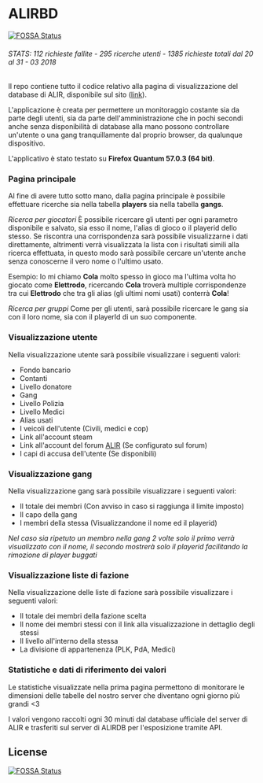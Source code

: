 # ALIRBD
[![FOSSA Status](https://app.fossa.io/api/projects/git%2Bgithub.com%2Fandreacw5%2FALIRDB.svg?type=shield)](https://app.fossa.io/projects/git%2Bgithub.com%2Fandreacw5%2FALIRDB?ref=badge_shield)


###### STATS: 112 richieste fallite - 295 ricerche utenti - 1385 richieste totali dal 20 al 31 - 03 2018

Il repo contiene tutto il codice relativo alla pagina di visualizzazione del database di ALIR, disponibile sul sito ([link](https://www.alir.eu/db/dbviewer/)).

L'applicazione è creata per permettere un monitoraggio costante sia da parte degli utenti, sia da parte dell'amministrazione che in pochi secondi anche senza disponibilità di database alla mano possono controllare un'utente o una gang tranquillamente dal proprio browser, da qualunque dispositivo.

L'applicativo è stato testato su **Firefox Quantum 57.0.3 (64 bit)**.

### Pagina principale

Al fine di avere tutto sotto mano, dalla pagina principale è possibile effettuare ricerche sia nella tabella **players** sia nella tabella **gangs**. 

*Ricerca per giocatori*
È possibile ricercare gli utenti per ogni parametro disponibile e salvato, sia esso il nome, l'alias di gioco o il playerid dello stesso.
Se riscontra una corrispondenza sarà possibile visualizzarne i dati direttamente, altrimenti verrà visualizzata la lista con i risultati simili alla ricerca effettuata, in questo modo sarà possibile cercare un'utente anche senza conoscerne il vero nome o l'ultimo usato.

Esempio: Io mi chiamo **Cola** molto spesso in gioco ma l'ultima volta ho giocato come **Elettrodo**, ricercando **Cola** troverà multiple corrispondenze tra cui **Elettrodo** che tra gli alias (gli ultimi nomi usati) conterrà **Cola**!

*Ricerca per gruppi*
Come per gli utenti, sarà possibile ricercare le gang sia con il loro nome, sia con il playerId di un suo componente. 

### Visualizzazione utente

Nella visualizzazione utente sarà possibile visualizzare i seguenti valori:

* Fondo bancario
* Contanti
* Livello donatore
* Gang
* Livello Polizia
* Livello Medici
* Alias usati
* I veicoli dell'utente (Civili, medici e cop)
* Link all'account steam
* Link all'account del forum [ALIR](https://www.alir.eu/) (Se configurato sul forum)
* I capi di accusa dell'utente (Se disponibili)

### Visualizzazione gang

Nella visualizzazione gang sarà possibile visualizzare i seguenti valori:

* Il totale dei membri (Con avviso in caso si raggiunga il limite imposto)
* Il capo della gang
* I membri della stessa (Visualizzandone il nome ed il playerid)

*Nel caso sia ripetuto un membro nella gang 2 volte solo il primo verrà visualizzato con il nome, il secondo mostrerà solo il playerid facilitando la rimozione di player buggati*

### Visualizzazione liste di fazione

Nella visualizzazione delle liste di fazione sarà possibile visualizzare i seguenti valori:

* Il totale dei membri della fazione scelta
* Il nome dei membri stessi con il link alla visualizzazione in dettaglio degli stessi
* Il livello all'interno della stessa
* La divisione di appartenenza (PLK, PdA, Medici)

### Statistiche e dati di riferimento dei valori

Le statistiche visualizzate nella prima pagina permettono di monitorare le dimensioni delle tabelle del nostro server che diventano ogni giorno più grandi <3

I valori vengono raccolti ogni 30 minuti dal database ufficiale del server di ALIR e trasferiti sul server di ALIRDB per l'esposizione tramite API.


## License
[![FOSSA Status](https://app.fossa.io/api/projects/git%2Bgithub.com%2Fandreacw5%2FALIRDB.svg?type=large)](https://app.fossa.io/projects/git%2Bgithub.com%2Fandreacw5%2FALIRDB?ref=badge_large)